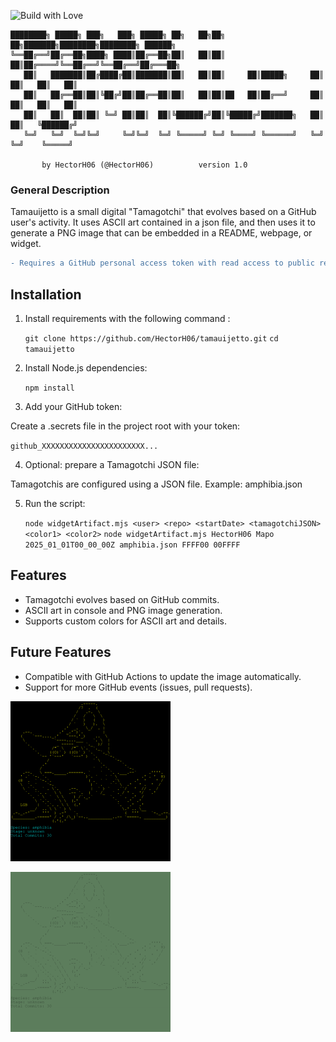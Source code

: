 ![Build with Love](http://ForTheBadge.com/images/badges/built-with-love.svg)

```ascii
████████╗ █████╗ ███╗   ███╗ █████╗ ██╗   ██╗██╗     ██╗███████╗████████╗████████╗ ██████╗ 
╚══██╔══╝██╔══██╗████╗ ████║██╔══██╗██║   ██║██║     ██║██╔════╝╚══██╔══╝╚══██╔══╝██╔═══██╗
   ██║   ███████║██╔████╔██║███████║██║   ██║██║     ██║█████╗     ██║      ██║   ██║   ██║
   ██║   ██╔══██║██║╚██╔╝██║██╔══██║██║   ██║██║██   ██║██╔══╝     ██║      ██║   ██║   ██║
   ██║   ██║  ██║██║ ╚═╝ ██║██║  ██║╚██████╔╝██║╚█████╔╝███████╗   ██║      ██║   ╚██████╔╝
   ╚═╝   ╚═╝  ╚═╝╚═╝     ╚═╝╚═╝  ╚═╝ ╚═════╝ ╚═╝ ╚════╝ ╚══════╝   ╚═╝      ╚═╝    ╚═════╝ 

       by HectorH06 (@HectorH06)          version 1.0
```

### General Description

Tamauijetto is a small digital "Tamagotchi" that evolves based on a GitHub user's activity.
It uses ASCII art contained in a json file, and then uses it to generate a PNG image that can be embedded in a README, webpage, or widget.

```diff
- Requires a GitHub personal access token with read access to public repos.
```

## Installation

1. Install requirements with the following command :

   `git clone https://github.com/HectorH06/tamauijetto.git`
   `cd tamauijetto`

2. Install Node.js dependencies:

   `npm install`

3. Add your GitHub token:

Create a .secrets file in the project root with your token:

   `github_XXXXXXXXXXXXXXXXXXXXXXX...`

4. Optional: prepare a Tamagotchi JSON file:

Tamagotchis are configured using a JSON file. Example: amphibia.json

5. Run the script:

   `node widgetArtifact.mjs <user> <repo> <startDate> <tamagotchiJSON> <color1> <color2>`
   `node widgetArtifact.mjs HectorH06 Mapo 2025_01_01T00_00_00Z amphibia.json FFFF00 00FFFF`

## Features

- Tamagotchi evolves based on GitHub commits.
- ASCII art in console and PNG image generation.
- Supports custom colors for ASCII art and details.

## Future Features

- Compatible with GitHub Actions to update the image automatically.
- Support for more GitHub events (issues, pull requests).

![Tamagotchi](https://raw.githubusercontent.com/HectorH06/tamauijetto/main/tamauijetto/tamagotchi_HectorH06_Mapo_2025-01-01T00_00_00Z_amphibia.json_FFFF00_00FFFF_000000.png)

![Tamagotchi](https://raw.githubusercontent.com/HectorH06/tamauijetto/main/tamauijetto/tamagotchi_HectorH06_Mapo_2025-01-01T00_00_00Z_amphibia.json_314131ff_314131ff_5c7d5cff.png)